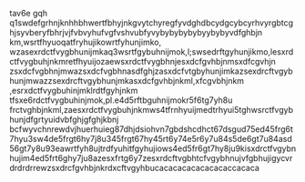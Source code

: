 tav6e gqh	q1swdefgrhnjknhhbhwertfbhyjnkgvytchyregfyvdghdbcydgcybcyrhvyrgbtcghjsyvberyfbhrjvjfvbvyhufvgfvshvubfyvybybybybybyybybyvdfghbjn km,wsrtfhyuoqatfryhujikowrtfyhunjimko,
wzasexrdctfvygbhunijmkaq3wsrtfgybuhnijmok,l;swsedrftgyhunjikmo,lesxrdctfvygbuhjnkmretfhyuijozaewsxrdctfvygbhnjesxdcfgvhbjnmsxdfcgvhjn
zsxdcfvgbhnjmwazsxdcfvgbhnasdfghjzasxdcfvtgbyhunjimkazsexdrcftvgybhunjmwazzsexdrcftvgybhunjmkasxdcfgvhbjnkml,xfcgvbhjnkm ,esrxdctfvygbuhinjmklrdtfgyhjnkm
tfsxe6rdctfvygbuhinjmok,pl.e4d5rftbguhnijmokr5f6tg7yh8u
frctvghbjnkml,zaesxrdctfvygbuhjnkmws4tfrnhyuijmedtrhyui5tghwsrctfvgybhunjdfgrtyuidvbfghjgfghjkbnj bcfwyvchnrewdvjhuerhuieg87dhjdsiohvn7gbdshcdhct67dsgud75ed45frg6t7hyu3sw4de5frgt6hy7j8u345frgt67hy45rt6y74e5r6y7u84s5de6gt7u84asd56gt7y8u93eawrtfyh8ujtrdfyuhitfgyhujiows4ed5fr6gt7hy8ju9kisxdrctfvgybnhujim4ed5frt6ghy7ju8azesxfrtg6y7zesxrdcftvgbhtcfvgybhnujvfgbhujigycvrdrdrdrrewzsxdrcfgvhbjnkrdxcftvgyhbucacacacacacacacaccacaca
